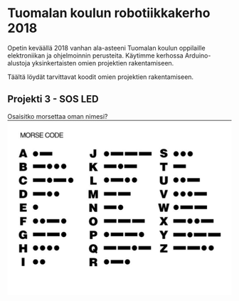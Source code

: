 Tuomalan koulun robotiikkakerho 2018
======

Opetin keväällä 2018 vanhan ala-asteeni Tuomalan koulun oppilaille elektroniikan ja ohjelmoinnin perusteita. Käytimme kerhossa Arduino-alustoja yksinkertaisten omien projektien rakentamiseen.

Täältä löydät tarvittavat koodit omien projektien rakentamiseen.

## Projekti 3 - SOS LED
Osaisitko morsettaa oman nimesi?
![morsekoodi](morse_code.png)
